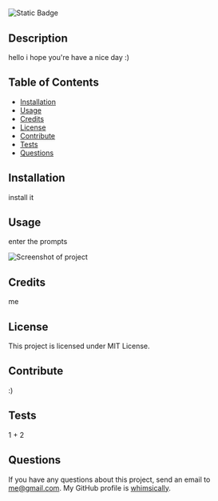 # <Project Hi>
  ![Static Badge](https://img.shields.io/badge/license-MIT_License-pink)

  ## Description

  hello i hope you're have a nice day :)
  
  ## Table of Contents
  - [Installation](#installation)
  - [Usage](#usage)
  - [Credits](#credits)
  - [License](#license)
  - [Contribute](#contribute)
  - [Tests](#tests)
  - [Questions](#questions)
  
  ## Installation
  
  install it
  
  ## Usage
  
  enter the prompts

  ![Screenshot of project](https://placekitten.com/g/200/300)
  
  ## Credits
  
  me
  
  ## License
  
  This project is licensed under MIT License.
  
  ## Contribute
  
  :)
  
  ## Tests
  
  1 + 2

  ## Questions

  If you have any questions about this project, send an email to [me@gmail.com](mailto:me@gmail.com).
  My GitHub profile is [whimsically](https://github.com/whimsically).
